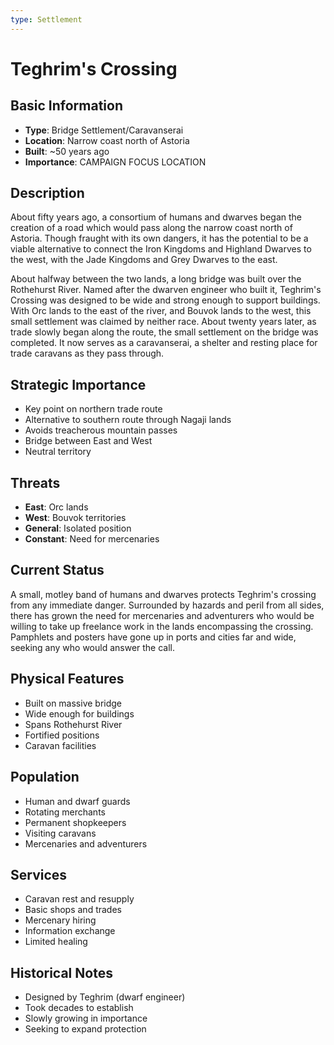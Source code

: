 ```yaml
---
type: Settlement
---
```


# Teghrim's Crossing

## Basic Information
- **Type**: Bridge Settlement/Caravanserai
- **Location**: Narrow coast north of Astoria
- **Built**: ~50 years ago
- **Importance**: CAMPAIGN FOCUS LOCATION

## Description
About fifty years ago, a consortium of humans and dwarves began the creation of a road which would pass along the narrow coast north of Astoria. Though fraught with its own dangers, it has the potential to be a viable alternative to connect the Iron Kingdoms and Highland Dwarves to the west, with the Jade Kingdoms and Grey Dwarves to the east.

About halfway between the two lands, a long bridge was built over the Rothehurst River. Named after the dwarven engineer who built it, Teghrim's Crossing was designed to be wide and strong enough to support buildings. With Orc lands to the east of the river, and Bouvok lands to the west, this small settlement was claimed by neither race. About twenty years later, as trade slowly began along the route, the small settlement on the bridge was completed. It now serves as a caravanserai, a shelter and resting place for trade caravans as they pass through.

## Strategic Importance
- Key point on northern trade route
- Alternative to southern route through Nagaji lands
- Avoids treacherous mountain passes
- Bridge between East and West
- Neutral territory

## Threats
- **East**: Orc lands
- **West**: Bouvok territories
- **General**: Isolated position
- **Constant**: Need for mercenaries

## Current Status
A small, motley band of humans and dwarves protects Teghrim's crossing from any immediate danger. Surrounded by hazards and peril from all sides, there has grown the need for mercenaries and adventurers who would be willing to take up freelance work in the lands encompassing the crossing. Pamphlets and posters have gone up in ports and cities far and wide, seeking any who would answer the call.

## Physical Features
- Built on massive bridge
- Wide enough for buildings
- Spans Rothehurst River
- Fortified positions
- Caravan facilities

## Population
- Human and dwarf guards
- Rotating merchants
- Permanent shopkeepers
- Visiting caravans
- Mercenaries and adventurers

## Services
- Caravan rest and resupply
- Basic shops and trades
- Mercenary hiring
- Information exchange
- Limited healing

## Historical Notes
- Designed by Teghrim (dwarf engineer)
- Took decades to establish
- Slowly growing in importance
- Seeking to expand protection